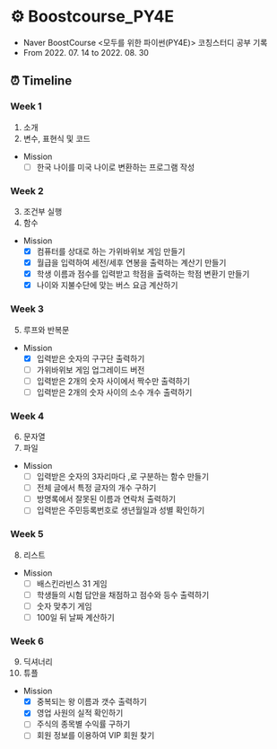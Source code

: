 # ⚙️ Boostcourse_PY4E
* Naver BoostCourse <모두를 위한 파이썬(PY4E)> 코칭스터디 공부 기록
* From 2022. 07. 14 to 2022. 08. 30

## ⏰ Timeline
### Week 1
  1. 소개
  2. 변수, 표현식 및 코드
  * Mission
    - [ ] 한국 나이를 미국 나이로 변환하는 프로그램 작성
### Week 2
  3. 조건부 실행
  4. 함수
  * Mission
    - [x] 컴퓨터를 상대로 하는 가위바위보 게임 만들기
    - [x] 월급을 입력하여 세전/세후 연봉을 출력하는 계산기 만들기
    - [x] 학생 이름과 점수를 입력받고 학점을 출력하는 학점 변환기 만들기
    - [x] 나이와 지불수단에 맞는 버스 요금 계산하기
### Week 3
  5. 루프와 반복문
  * Mission
    - [x] 입력받은 숫자의 구구단 출력하기
    - [ ] 가위바위보 게임 업그레이드 버전
    - [ ] 입력받은 2개의 숫자 사이에서 짝수만 출력하기
    - [ ] 입력받은 2개의 숫자 사이의 소수 개수 출력하기
### Week 4
  6. 문자열
  7. 파일
  * Mission
    - [ ] 입력받은 숫자의 3자리마다 ,로 구분하는 함수 만들기
    - [ ] 전체 글에서 특정 글자의 개수 구하기
    - [ ] 방명록에서 잘못된 이름과 연락처 출력하기
    - [ ] 입력받은 주민등록번호로 생년월일과 성별 확인하기
### Week 5
  8. 리스트
  * Mission
    - [ ] 배스킨라빈스 31 게임
    - [ ] 학생들의 시험 답안을 채점하고 점수와 등수 출력하기
    - [ ] 숫자 맞추기 게임
    - [ ] 100일 뒤 날짜 계산하기
### Week 6
  9. 딕셔너리
  10. 튜플
  * Mission
    - [x] 중복되는 왕 이름과 갯수 출력하기
    - [x] 영업 사원의 실적 확인하기
    - [ ] 주식의 종목별 수익률 구하기
    - [ ] 회원 정보를 이용하여 VIP 회원 찾기
